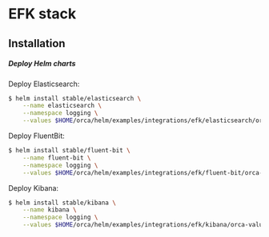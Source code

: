 # EFK stack

## Installation

##### Deploy Helm charts

Deploy Elasticsearch:

  ```bash
  $ helm install stable/elasticsearch \
      --name elasticsearch \
      --namespace logging \
      --values $HOME/orca/helm/examples/integrations/efk/elasticsearch/orca-values.yaml
  ```

Deploy FluentBit:

  ```bash
  $ helm install stable/fluent-bit \
      --name fluent-bit \
      --namespace logging \
      --values $HOME/orca/helm/examples/integrations/efk/fluent-bit/orca-values.yaml
  ```

Deploy Kibana:

  ```bash
  $ helm install stable/kibana \
      --name kibana \
      --namespace logging \
      --values $HOME/orca/helm/examples/integrations/efk/kibana/orca-values.yaml
  ```
